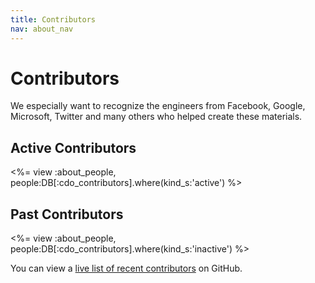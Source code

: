 ```yaml
---
title: Contributors
nav: about_nav
---
```

# Contributors
We especially want to recognize the engineers from Facebook, Google, Microsoft, Twitter and many others who helped create these materials.

## Active Contributors
<%= view :about_people, people:DB[:cdo_contributors].where(kind_s:'active') %>

## Past Contributors
<%= view :about_people, people:DB[:cdo_contributors].where(kind_s:'inactive') %>

You can view a [live list of recent contributors](https://github.com/code-dot-org/code-dot-org/graphs/contributors)
on GitHub.
